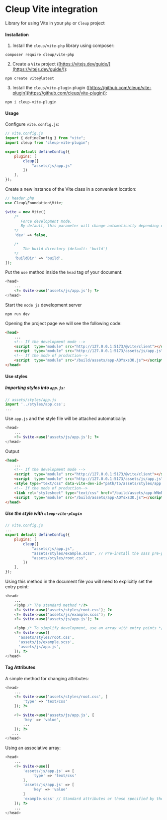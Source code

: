 # Cleup Vite integration

Library for using Vite in your `php` or `Cleup` project

#### Installation

1. Install the `cleup/vite-php` library using composer:

```
composer require cleup/vite-php
```

2. Create a `Vite` project ([https://vitejs.dev/guide/](https://vitejs.dev/guide/)):

```
npm create vite@latest
```

3. Install the `cleup/vite-plugin` plugin ([https://github.com/cleup/vite-plugin](https://github.com/cleup/vite-plugin)):

```
npm i cleup-vite-plugin
```

#### Usage

Configure `vite.config.js`:

```js
// vite.config.js
import { defineConfig } from "vite";
import cleup from "cleup-vite-plugin";

export default defineConfig({
    plugins: [
        cleup([
            "assets/js/app.js"
        ])
    ],
});
```

Create a new instance of the Vite class in a convenient location:

```php
// header.php
use Cleup\Foundation\Vite;

$vite = new Vite([
    /*
       Force development mode.
       By default, this parameter will change automatically depending on the state of the development server.
    */
    'dev' => false,

    /*
        The build directory (default: 'build')
    */
    'buildDir' => 'build',
]);
```
Put the `use` method inside the `head` tag of your document:

```php
<head>
    ...
    <?= $vite->use('assets/js/app.js'); ?>
</head>
```

Start the `node js` development server
```
npm run dev
```

Opening the project page we will see the following code:
```html
<head>
    ...
    <!-- If the development mode -->
    <script  type="module" src="http://127.0.0.1:5173/@vite/client"></script>
    <script  type="module" src="http://127.0.0.1:5173/assets/js/app.js"></script>
    <!-- If the mode of production-->
    <script  type="module" src="/build/assets/app-AOYsxs3O.js"></script>
</head>
```

#### Use styles
##### Importing styles into `app.js`:
```js
// assets/styles/app.js
import '../styles/app.css';
...
```

Use `app.js` and the style file will be attached automatically:
```php
<head>
    ...
    <?= $vite->use('assets/js/app.js'); ?>
</head>
```
Output
```html
<head>
    ...
    <!-- If the development mode -->
    <script  type="module" src="http://127.0.0.1:5173/@vite/client"></script>
    <script  type="module" src="http://127.0.0.1:5173/assets/js/app.js"></script>
    <style type="text/css" data-vite-dev-id="path/to/assets/styles/app.css">body {background-color: #6294ff}</style>
    <!-- If the mode of production-->
    <link rel="stylesheet" type="text/css" href="/build/assets/app-WNmNaalN.css" />
    <script  type="module" src="/build/assets/app-AOYsxs3O.js"></script>
</head>
```

##### Use the style with `cleup-vite-plugin`
```js
// vite.config.js
...
export default defineConfig({
    plugins: [
        cleup([
            "assets/js/app.js",
            "assets/styles/example.scss", // Pre-install the sass pre-processor
            "assets/styles/root.css",
        ])
    ],
});
```
Using this method in the document file you will need to explicitly set the entry point:
```php
<head>
    ...
    <?php /* The standard method */?>
    <?= $vite->use('assets/styles/root.css'); ?>
    <?= $vite->use('assets/js/example.scss'); ?>
    <?= $vite->use('assets/js/app.js'); ?>

    <?php /* To simplify development, use an array with entry points */?>
    <?= $vite->use([
      'assets/styles/root.css',
      'assets/js/example.scss',
      'assets/js/app.js',
    ]); ?>
</head>
```

#### Tag Attributes
A simple method for changing attributes:

```php
<head>
    ...
    <?= $vite->use('assets/styles/root.css', [
        'type' => 'text/css'
    ]); ?>

    <?= $vite->use('assets/js/app.js', [
        'key' => 'value',
        ...
    ]); ?>
   ...
</head>
```

Using an associative array:


```php
<head>
    ...
    <?= $vite->use([
        'assets/js/app.js' => [
            'type' => 'text/css'
        ],
        'assets/js/app.js' => [
            'key' => 'value'
        ]
        'example.scss' // Standard attributes or those specified by the $attributes parameter will be used
    ]); ?>
    ...
</head>
```
